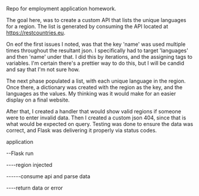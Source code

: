 Repo for employment application homework.

The goal here, was to create a custom API that lists the unique languages for a region.  The list is generated by consuming
the API located at https://restcountries.eu.

On eof the first issues I noted, was that the key 'name' was used multiple times throughout the resultant json.  I 
specifically had to target 'languages' and then 'name' under that.  I did this by iterations, and the assigning tags to 
variables.  I'm certain there's a prettier way to do this, but I will be candid and say that I'm not sure how. 

The next phase populated a list, with each unique language in the region.  Once there, a dictionary was created with the region
as the key, and the languages as the values.  My thinking was it would make for an easier display on a final website.

After that, I created a handler that would show valid regions if someone were to enter invalid data.  Then I created a custom
json 404, since that is what would be expected on query.  Testing was done to ensure the data was correct, and Flask was 
delivering it properly via status codes.

application 

--Flask run

----region injected

------consume api and parse data

----return data or error

